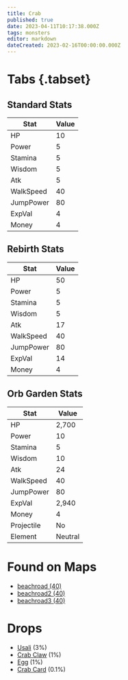 ```yaml
---
title: Crab
published: true
date: 2023-04-11T10:17:38.000Z
tags: monsters
editor: markdown
dateCreated: 2023-02-16T00:00:00.000Z
---
```


# Tabs {.tabset}

## Standard Stats

|Stat|Value|
|-|-|
|HP|10|
|Power|5|
|Stamina|5|
|Wisdom|5|
|Atk|5|
|WalkSpeed|40|
|JumpPower|80|
|ExpVal|4|
|Money|4|
## Rebirth Stats

|Stat|Value|
|-|-|
|HP|50|
|Power|5|
|Stamina|5|
|Wisdom|5|
|Atk|17|
|WalkSpeed|40|
|JumpPower|80|
|ExpVal|14|
|Money|4|
## Orb Garden Stats

|Stat|Value|
|-|-|
|HP|2,700|
|Power|10|
|Stamina|5|
|Wisdom|10|
|Atk|24|
|WalkSpeed|40|
|JumpPower|80|
|ExpVal|2,940|
|Money|4|
|Projectile|No|
|Element|Neutral|

# Found on Maps
 * [beachroad (40)](/maps/beachroad)
 * [beachroad2 (40)](/maps/beachroad2)
 * [beachroad3 (40)](/maps/beachroad3)

# Drops
 * [Usali](/items/usali) (3%)
 * [Crab Claw](/items/crab-claw) (1%)
 * [Egg](/items/egg) (1%)
 * [Crab Card](/items/crab-card) (0.1%)
